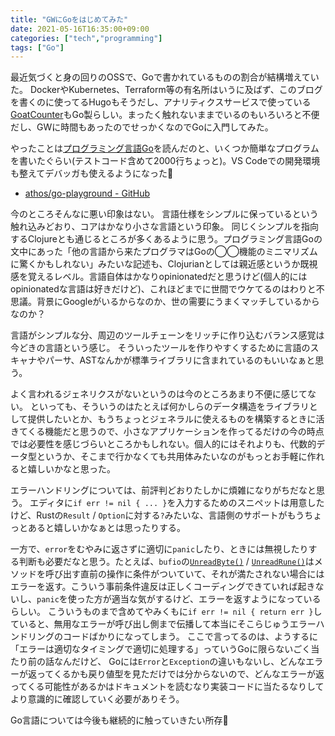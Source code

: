 ```yaml
---
title: "GWにGoをはじめてみた"
date: 2021-05-16T16:35:00+09:00
categories: ["tech","programming"]
tags: ["Go"]
---
```


最近気づくと身の回りのOSSで、Goで書かれているものの割合が結構増えていた。
DockerやKubernetes、Terraform等の有名所はいうに及ばず、このブログを書くのに使ってるHugoもそうだし、アナリティクスサービスで使っている[GoatCounter](https://www.goatcounter.com/)もGo製らしい。まったく触れないままでいるのもいろいろと不便だし、GWに時間もあったのでせっかくなのでGoに入門してみた。

<!--more-->

やったことは[プログラミング言語Go](https://www.amazon.co.jp/%E3%83%97%E3%83%AD%E3%82%B0%E3%83%A9%E3%83%9F%E3%83%B3%E3%82%B0%E8%A8%80%E8%AA%9EGo-ADDISON-WESLEY-PROFESSIONAL-COMPUTING-Donovan/dp/4621300253)を読んだのと、いくつか簡単なプログラムを書いたぐらい(テストコード含めて2000行ちょっと)。VS Codeでの開発環境も整えてデバッガも使えるようになった🙌

- [athos/go-playground - GitHub](https://github.com/athos/go-playground)

今のところそんなに悪い印象はない。
言語仕様をシンプルに保っているという触れ込みどおり、コアはかなり小さな言語という印象。
同じくシンプルを指向するClojureとも通じるところが多くあるように思う。プログラミング言語Goの文中にあった「他の言語から来たプログラマはGoの◯◯機能のミニマリズムに驚くかもしれない」みたいな記述も、Clojurianとしては親近感というか既視感を覚えるレベル。言語自体はかなりopinionatedだと思うけど(個人的にはopinionatedな言語は好きだけど)、これほどまでに世間でウケてるのはわりと不思議。背景にGoogleがいるからなのか、世の需要にうまくマッチしているからなのか？

言語がシンプルな分、周辺のツールチェーンをリッチに作り込むバランス感覚は今どきの言語という感じ。
そういったツールを作りやすくするために言語のスキャナやパーサ、ASTなんかが標準ライブラリに含まれているのもいいなぁと思う。

よく言われるジェネリクスがないというのは今のところあまり不便に感じてない。
といっても、そういうのはたとえば何かしらのデータ構造をライブラリとして提供したいとか、もうちょっとジェネラルに使えるものを構築するときに活きてくる機能だと思うので、小さなアプリケーションを作ってるだけの今の時点では必要性を感じづらいところかもしれない。個人的にはそれよりも、代数的データ型というか、そこまで行かなくても共用体みたいなのがもっとお手軽に作れると嬉しいかなと思った。

エラーハンドリングについては、前評判どおりたしかに煩雑になりがちだなと思う。
エディタに`if err != nil { ... }`を入力するためのスニペットは用意したけど、Rustの`Result` / `Option`に対する`?`みたいな、言語側のサポートがもうちょっとあると嬉しいかなぁとは思ったりする。

一方で、`error`をむやみに返さずに適切に`panic`したり、ときには無視したりする判断も必要だなと思う。たとえば、`bufio`の[`UnreadByte()`](https://golang.org/pkg/bufio/#Reader.UnreadByte) / [`UnreadRune()`](https://golang.org/pkg/bufio/#Reader.UnreadRune)はメソッドを呼び出す直前の操作に条件がついていて、それが満たされない場合にはエラーを返す。こういう事前条件違反は正しくコーディングできていれば起きないし、`panic`を使った方が適当な気がするけど、エラーを返すようになっているらしい。
こういうものまで含めてやみくもに`if err != nil { return err }`していると、無用なエラーが呼び出し側まで伝播して本当にそこらじゅうエラーハンドリングのコードばかりになってしまう。
ここで言ってるのは、ようするに「エラーは適切なタイミングで適切に処理する」っていうGoに限らないごく当たり前の話なんだけど、 Goには`Error`と`Exception`の違いもないし、どんなエラーが返ってくるかも戻り値型を見ただけでは分からないので、どんなエラーが返ってくる可能性があるかはドキュメントを読むなり実装コードに当たるなりしてより意識的に確認していく必要がありそう。

Go言語については今後も継続的に触っていきたい所存💪

